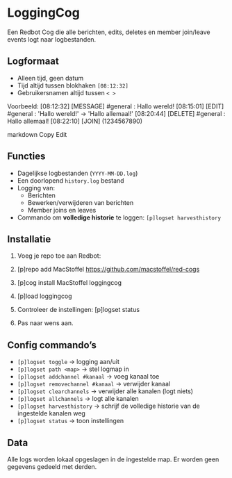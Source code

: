 # LoggingCog

Een Redbot Cog die alle berichten, edits, deletes en member join/leave events logt naar logbestanden.

## Logformaat
- Alleen tijd, geen datum
- Tijd altijd tussen blokhaken `[08:12:32]`
- Gebruikersnamen altijd tussen `< >`

Voorbeeld:
[08:12:32] [MESSAGE] #general <MacStoffel>: Hallo wereld!
[08:15:01] [EDIT] #general <MacStoffel>: 'Hallo wereld!' -> 'Hallo allemaal!'
[08:20:44] [DELETE] #general <MacStoffel>: Hallo allemaal!
[08:22:10] [JOIN] <NieuweGebruiker> (1234567890)

markdown
Copy
Edit

## Functies
- Dagelijkse logbestanden (`YYYY-MM-DD.log`)
- Een doorlopend `history.log` bestand
- Logging van:
  - Berichten
  - Bewerken/verwijderen van berichten
  - Member joins en leaves
- Commando om **volledige historie** te loggen: `[p]logset harvesthistory`

## Installatie
1. Voeg je repo toe aan Redbot:
2. [p]repo add MacStoffel https://github.com/macstoffel/red-cogs
3. [p]cog install MacStoffel loggingcog
4. [p]load loggingcog

2. Controleer de instellingen:
[p]logset status

3. Pas naar wens aan.

## Config commando’s

- `[p]logset toggle` → logging aan/uit  
- `[p]logset path <map>` → stel logmap in  
- `[p]logset addchannel #kanaal` → voeg kanaal toe  
- `[p]logset removechannel #kanaal` → verwijder kanaal  
- `[p]logset clearchannels` → verwijder alle kanalen (logt niets)  
- `[p]logset allchannels` → logt alle kanalen  
- `[p]logset harvesthistory` → schrijf de volledige historie van de ingestelde kanalen weg  
- `[p]logset status` → toon instellingen  

## Data
Alle logs worden lokaal opgeslagen in de ingestelde map. Er worden geen gegevens gedeeld met derden.
